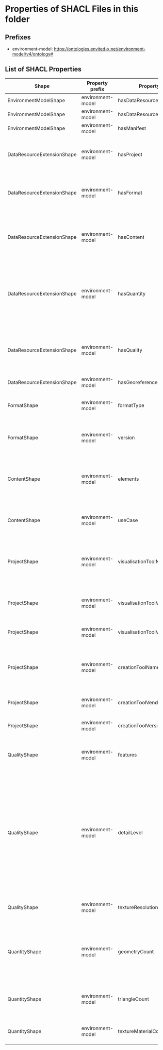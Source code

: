 # Properties of SHACL Files in this folder

## Prefixes

- environment-model: <https://ontologies.envited-x.net/environment-model/v4/ontology#>

## List of SHACL Properties

| Shape | Property prefix | Property | MinCount | MaxCount | Description | Datatype/NodeKind | Filename |
| --- | --- | --- | --- | --- | --- | --- | --- |
| EnvironmentModelShape | environment-model | hasDataResource | 1 | 1 |  |  | environment-model_shacl.ttl |
| EnvironmentModelShape | environment-model | hasDataResourceExtension | 1 | 1 |  |  | environment-model_shacl.ttl |
| EnvironmentModelShape | environment-model | hasManifest | 1 | 1 |  |  | environment-model_shacl.ttl |
| DataResourceExtensionShape | environment-model | hasProject | 1 | 1 | Contains properties to describe the project of the environment-model asset. |  | environment-model_shacl.ttl |
| DataResourceExtensionShape | environment-model | hasFormat | 1 | 1 | Contains properties to describe the format of the environment-model asset. |  | environment-model_shacl.ttl |
| DataResourceExtensionShape | environment-model | hasContent | 1 | 1 | Contains properties to describe the content (elements, use cases) of the environment-model asset. |  | environment-model_shacl.ttl |
| DataResourceExtensionShape | environment-model | hasQuantity | 1 | 1 | Contains properties to describe the quantity (number of geometries, triangles, texture) of the environment-model asset. |  | environment-model_shacl.ttl |
| DataResourceExtensionShape | environment-model | hasQuality | 1 | 1 | Contains properties to describe the quality (detail level, features) of the environment-model asset. |  | environment-model_shacl.ttl |
| DataResourceExtensionShape | environment-model | hasGeoreference | 1 | 1 |  |  | environment-model_shacl.ttl |
| FormatShape | environment-model | formatType |  | 1 | Defines the data type of the environment-model asset. | <http://www.w3.org/2001/XMLSchema#string> | environment-model_shacl.ttl |
| FormatShape | environment-model | version |  | 1 | Defines the version of the environment-model asset's data type. | <http://www.w3.org/2001/XMLSchema#string> | environment-model_shacl.ttl |
| ContentShape | environment-model | elements |  | 1 | Provides a description of the visual elements contained in the environment-model asset. | <http://www.w3.org/2001/XMLSchema#string> | environment-model_shacl.ttl |
| ContentShape | environment-model | useCase |  | 1 | Defines the potential use case of the environment-model asset. | <http://www.w3.org/2001/XMLSchema#string> | environment-model_shacl.ttl |
| ProjectShape | environment-model | visualisationToolName |  | 1 | Defines the name of the visualisation tool for which the environment-model was created. | <http://www.w3.org/2001/XMLSchema#string> | environment-model_shacl.ttl |
| ProjectShape | environment-model | visualisationToolVendor |  | 1 | Defines the vendor name of the visualisation tool. | <http://www.w3.org/2001/XMLSchema#string> | environment-model_shacl.ttl |
| ProjectShape | environment-model | visualisationToolVersion |  | 1 | Defines the version of the visualisation tool. | <http://www.w3.org/2001/XMLSchema#string> | environment-model_shacl.ttl |
| ProjectShape | environment-model | creationToolName |  | 1 | Defines the name of the creation tool used to create the environment-model. | <http://www.w3.org/2001/XMLSchema#string> | environment-model_shacl.ttl |
| ProjectShape | environment-model | creationToolVendor |  | 1 | Defines the vendor name of the creation tool. | <http://www.w3.org/2001/XMLSchema#string> | environment-model_shacl.ttl |
| ProjectShape | environment-model | creationToolVersion |  | 1 | Defines the version of the creation tool. | <http://www.w3.org/2001/XMLSchema#string> | environment-model_shacl.ttl |
| QualityShape | environment-model | features | 0 | 1 | Describes the features that influence the quality of the environment-model. | <http://www.w3.org/2001/XMLSchema#string> | environment-model_shacl.ttl |
| QualityShape | environment-model | detailLevel |  | 1 | Defines the category of the level of detail. High: the highest level with additional object enrichment; Medium: derived directly from data sources with environmental context; Low: a simple topological representation. | <http://www.w3.org/2001/XMLSchema#string> | environment-model_shacl.ttl |
| QualityShape | environment-model | textureResolution | 0 | 1 | Specifies the maximum real texture resolution in metres. | <http://www.w3.org/2001/XMLSchema#float> | environment-model_shacl.ttl |
| QuantityShape | environment-model | geometryCount |  | 1 | Defines the total number of geometries (all triangles with a material assignment), counting each instance only once. | <http://www.w3.org/2001/XMLSchema#unsignedInt> | environment-model_shacl.ttl |
| QuantityShape | environment-model | triangleCount |  | 1 | Defines the total number of triangles, counting each instance only once. | <http://www.w3.org/2001/XMLSchema#unsignedInt> | environment-model_shacl.ttl |
| QuantityShape | environment-model | textureMaterialCount |  | 1 | Specifies the total number of textures used. | <http://www.w3.org/2001/XMLSchema#unsignedInt> | environment-model_shacl.ttl |
